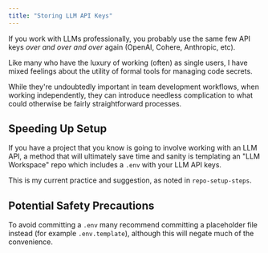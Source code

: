 ```yaml
---
title: "Storing LLM API Keys"
---
```


If you work with LLMs professionally, you probably use the same few API keys *over and over and over* again (OpenAI, Cohere, Anthropic, etc).

Like many who have the luxury of working (often) as single users, I have mixed feelings about the utility of formal tools for managing code secrets. 

While they're undoubtedly important in team development workflows, when working independently, they can introduce needless complication to what could otherwise be fairly straightforward processes. 

## Speeding Up Setup

If you have a project that you know is going to involve working with an LLM API, a method that will ultimately save time and sanity is templating an "LLM Workspace" repo which includes a `.env` with your LLM API keys.

This is my current practice and suggestion, as noted in `repo-setup-steps`.

## Potential Safety Precautions

To avoid committing a `.env` many recommend committing a placeholder file instead (for example `.env.template`), although this will negate much of the convenience. 